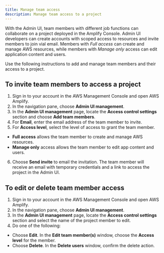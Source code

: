 ```yaml
---
title: Manage team access
description: Manage team access to a project
---
```


With the Admin UI, team members with different job functions can collaborate on a project deployed in the Amplify Console. Admin UI developers can create accounts with scoped access to resources and invite members to join vial email. Members with *Full access* can create and manage AWS resources, while members with *Manage only* access can edit application content and users.

Use the following instructions to add and manage team members and their access to a project.

## To invite team members to access a project

1. Sign in to your account in the AWS Management Console and open AWS Amplify.
2. In the navigation pane, choose **Admin UI management**.
3. In the **Admin UI management** page, locate the **Access control settings** section and choose **Add team members**.
4. For **Email**, enter the email address of the team member to invite. 
5. For **Access level**, select the level of access to grant the team member.
  * **Full access** allows the team member to create and manage AWS resources.
  * **Manage only** access allows the team member to edit app content and users.
6. Choose **Send invite** to email the invitation. The team member will receive an email with temporary credentials and a link to access the project in the Admin UI.

## To edit or delete team member access
1. Sign in to your account in the AWS Management Console and open AWS Amplify.
2. In the navigation pane, choose **Admin UI management**.
3. In the **Admin UI management** page, locate the **Access control settings** section and select the name of the project member to edit.
4. Do one of the following:
  * Choose **Edit**. In the **Edit team member(s)** window, choose the **Access level** for the member.
  * Choose **Delete**. In the **Delete users** window, confirm the delete action.